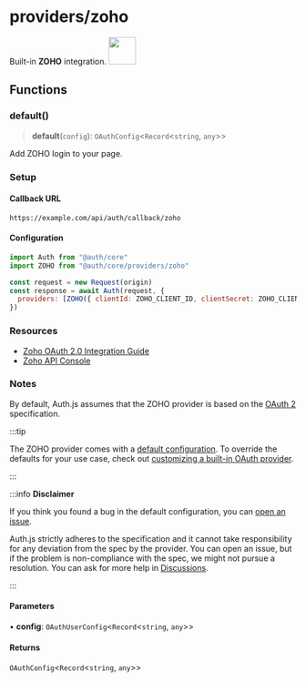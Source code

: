 # providers/zoho

<div style={{backgroundColor: "#000", display: "flex", justifyContent: "space-between", color: "#fff", padding: 16}}>
<span>Built-in <b>ZOHO</b> integration.</span>
<a href="https://zoho.com/">
  <img style={{display: "block"}} src="https://authjs.dev/img/providers/zoho.svg" height="48" />
</a>
</div>

## Functions

### default()

> **default**(`config`): `OAuthConfig`\<`Record`\<`string`, `any`\>\>

Add ZOHO login to your page.

### Setup

#### Callback URL
```
https://example.com/api/auth/callback/zoho
```

#### Configuration
```js
import Auth from "@auth/core"
import ZOHO from "@auth/core/providers/zoho"

const request = new Request(origin)
const response = await Auth(request, {
  providers: [ZOHO({ clientId: ZOHO_CLIENT_ID, clientSecret: ZOHO_CLIENT_SECRET })],
})
```

### Resources

- [Zoho OAuth 2.0 Integration Guide](https://www.zoho.com/accounts/protocol/oauth/web-server-applications.html)
- [Zoho API Console](https://api-console.zoho.com)

### Notes

By default, Auth.js assumes that the ZOHO provider is
based on the [OAuth 2](https://www.rfc-editor.org/rfc/rfc6749.html) specification.

:::tip

The ZOHO provider comes with a [default configuration](https://github.com/nextauthjs/next-auth/blob/main/packages/core/src/providers/zoho.ts).
To override the defaults for your use case, check out [customizing a built-in OAuth provider](https://authjs.dev/guides/providers/custom-provider#override-default-options).

:::

:::info **Disclaimer**

If you think you found a bug in the default configuration, you can [open an issue](https://authjs.dev/new/provider-issue).

Auth.js strictly adheres to the specification and it cannot take responsibility for any deviation from
the spec by the provider. You can open an issue, but if the problem is non-compliance with the spec,
we might not pursue a resolution. You can ask for more help in [Discussions](https://authjs.dev/new/github-discussions).

:::

#### Parameters

• **config**: `OAuthUserConfig`\<`Record`\<`string`, `any`\>\>

#### Returns

`OAuthConfig`\<`Record`\<`string`, `any`\>\>
